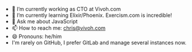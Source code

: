 - 🔭 I’m currently working as CTO at Vivoh.com
- 🌱 I’m currently learning Elixir/Phoenix. Exercism.com is incredible!
- 💬 Ask me about JavaScript
- 📫 How to reach me: chris@vivoh.com
- 😄 Pronouns: he/him
- I'm rarely on GitHub, I prefer GitLab and manage several instances now.

